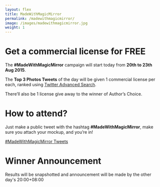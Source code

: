 ```yaml
---
layout: flex
title: MadeWithMagicMirror
permalink: /madewithmagicmirror/
image: /images/madewithmagicmirror.jpg
weight: 1
---
```


# Get a commercial license for FREE

<div class="wrapper" markdown="1">

The **#MadeWithMagicMirror** campaign will start today from **20th to 23th Aug 2015**.

The **Top 3 Photos Tweets** of the day will be given 1 commercial license per each, ranked using [Twitter Advanced Search](https://twitter.com/search-advanced?lang=en).

There’ll also be 1 license give away to the winner of Author’s Choice.
  
  
# How to attend?

Just make a public tweet with the hashtag **#MadeWithMagicMirror**, make sure you attach your mockup, and you’re in!


<div class="flex flex-center twitter-timeline">
<a class="twitter-timeline" href="https://twitter.com/hashtag/MadeWithMagicMirror" data-widget-id="634013791378759681">#MadeWithMagicMirror Tweets</a> <script>!function(d,s,id){var js,fjs=d.getElementsByTagName(s)[0],p=/^http:/.test(d.location)?'http':'https';if(!d.getElementById(id)){js=d.createElement(s);js.id=id;js.src=p+"://platform.twitter.com/widgets.js";fjs.parentNode.insertBefore(js,fjs);}}(document,"script","twitter-wjs");</script>
</div>

# Winner Announcement

Results will be snapshotted and announcement will be made by the other day's 20:00+08:00
